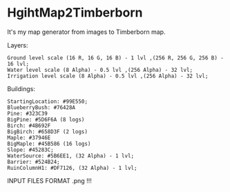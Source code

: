 # HgihtMap2Timberborn
It's my map generator from images to Timberborn map.

Layers:

	Ground level scale (16 R, 16 G, 16 B) - 1 lvl ,(256 R, 256 G, 256 B) - 16 lvl;
	Water level scale (8 Alpha) - 0.5 lvl ,(256 Alpha) - 32 lvl;
	Irrigation level scale (8 Alpha) - 0.5 lvl ,(256 Alpha) - 32 lvl;
Buildings:

	StartingLocation: #99E550;
	BlueberryBush: #76428A
	Pine: #323C39
	BigPine: #5D6F6A (8 logs)
	Birch: #4B692F
	BigBirch: #658D3F (2 logs)
	Maple: #37946E
	BigMaple: #45B586 (16 logs)
	Slope: #45283C;
	WaterSource: #5B6EE1, (32 Alpha) - 1 lvl;
	Barrier: #524B24;
	RuinColumnH1: #DF7126, (32 Alpha) - 1 lvl;
INPUT FILES FORMAT .png !!!
